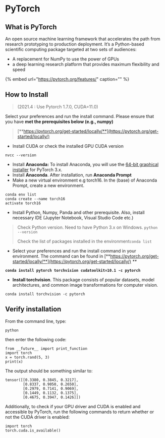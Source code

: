 # PyTorch

## What is PyTorch

An open source machine learning framework that accelerates the path from research prototyping to production deployment. It’s a Python-based scientific computing package targeted at two sets of audiences:

* A replacement for NumPy to use the power of GPUs
* a deep learning research platform that provides maximum flexibility and speed

{% embed url="https://pytorch.org/features/" caption="" %}

## How to Install

> \(2021.4 :  Use  Pytorch 1.7.0, CUDA=11.0\)

Select your preferences and run the install command. Please ensure that you have **met the prerequisites below \(e.g., numpy\)**

> [**https://pytorch.org/get-started/locally/**](https://pytorch.org/get-started/locally/)



* Install CUDA or  check the installed GPU CUDA version

```text
nvcc --version
```

* Install **Anaconda:** To install Anaconda, you will use the [64-bit graphical installer](https://www.anaconda.com/download/#windows) for PyTorch 3.x.
* Install **Anaconda**. After installation, run **Anaconda Prompt**
* Make a new virtual environment e.g torch16. In the \(base\) of Anaconda Prompt, create a new environment.

```text
conda env list
conda create --name torch16
activate torch16
```

* Install  Python, Numpy, Panda and other prerequisite. Also, install necessary IDE \(Jupyter Notebook, Visual Studio Code etc.\)

> Check Python version. Need to have Python 3.x on Windows. `python --version`
>
> Check the list of packages installed in the environment`conda list`

* Select your preferences and run the install command in your environment. The command can be found in  [**https://pytorch.org/get-started/locally/**](https://pytorch.org/get-started/locally/)  _\*\*_

**`conda install pytorch torchvision cudatoolkit=10.1 -c pytorch`**

* **Install torchvision**. This package consists of popular datasets, model architectures, and common image transformations for computer vision. 

`conda install torchvision -c pytorch`

## Verify installation

From the command line, type:

```text
python
```

then enter the following code:

```text
from __future__ import print_function
import torch
x = torch.rand(5, 3)
print(x)
```

The output should be something similar to:

```text
tensor([[0.3380, 0.3845, 0.3217],
        [0.8337, 0.9050, 0.2650],
        [0.2979, 0.7141, 0.9069],
        [0.1449, 0.1132, 0.1375],
        [0.4675, 0.3947, 0.1426]])
```

Additionally, to check if your GPU driver and CUDA is enabled and accessible by PyTorch, run the following commands to return whether or not the CUDA driver is enabled:

```text
import torch
torch.cuda.is_available()
```


